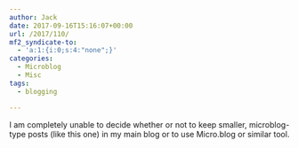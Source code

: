 ```yaml
---
author: Jack
date: 2017-09-16T15:16:07+00:00
url: /2017/110/
mf2_syndicate-to:
  - 'a:1:{i:0;s:4:"none";}'
categories:
  - Microblog
  - Misc
tags:
  - blogging

---
```

I am completely unable to decide whether or not to keep smaller, microblog-type posts (like this one) in my main blog or to use Micro.blog or similar tool.